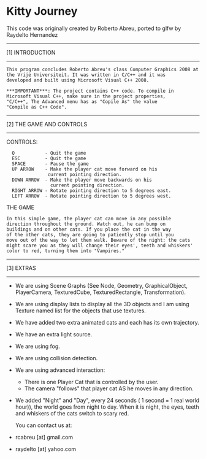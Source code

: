 # Kitty Journey

This code was originally created by Roberto Abreu, ported to glfw by Raydelto Hernandez


**************************************************
 [1]                INTRODUCTION
 **************************************************

    This program concludes Roberto Abreu's class Computer Graphics 2008 at 
    the Vrije Universiteit. It was written in C/C++ and it was
    developed and built using Microsoft Visual C++ 2008. 
    
    ***IMPORTANT***: The project contains C++ code. To compile in 
    Microsoft Visual C++, make sure in the project properties,
    "C/C++", The Advanced menu has as "Copile As" the value
    "Compile as C++ Code". 

**************************************************
 [2]           THE GAME AND CONTROLS 
 **************************************************
   CONTROLS:
      
      Q           - Quit the game
      ESC         - Quit the game
      SPACE       - Pause the game
      UP ARROW    - Make the player cat move forward on his 
                   current pointing direction.
      DOWN ARROW  - Make the player move backwards on his 
                    current pointing direction.
      RIGHT ARROW - Rotate pointing direction to 5 degrees east.
      LEFT ARROW  - Rotate pointing direction to 5 degrees west.
      
   
   THE GAME
   
    In this simple game, the player cat can move in any possible
    direction throughout the ground. Watch out, he can bump on 
    buildings and on other cats. If you place the cat in the way
    of the other cats, they are going to patiently stop until you
    move out of the way to let them walk. Beware of the night: the cats
    might scare you as they will change their eyes', teeth and whiskers'
    color to red, turning them into "Vampires."

**************************************************
 [3]                   EXTRAS
 **************************************************

* We are using Scene Graphs (See Node, Geometry, GraphicalObject, PlayerCamera, TexturedCube,
  TexturedRectangle, Transformation).
* We are using display lists to display all the 3D objects and I am using Texture named list
  for the objects that use textures.
* We have added two extra animated cats and each has its own trajectory.
* We have an extra light source.
* We are using fog. 
* We are using collision detection.
* We are using advanced interaction:
   - There is one Player Cat that is controlled by the user.
   - The camera "follows" that player cat AS he moves in any direction.
* We added "Night" and "Day", every 24 seconds ( 1 second = 1 real world hour)), the
  world goes from night to day. When it is night, the eyes, teeth and whiskers of 
  the cats switch to scary red. 
  
  You can contact us at:
  
* rcabreu [at] gmail.com
* raydelto [at] yahoo.com
  
